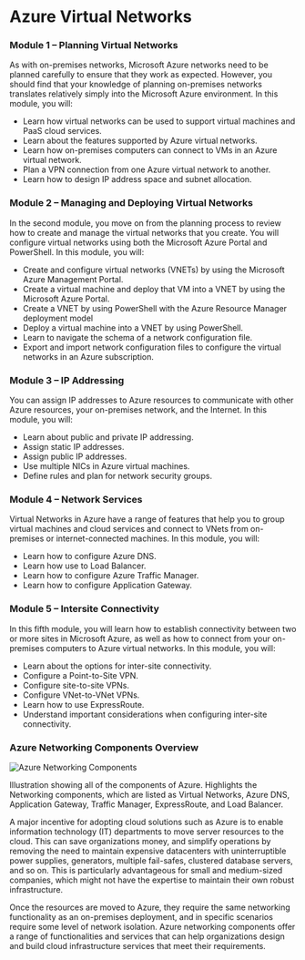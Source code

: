 # Azure Virtual Networks

### Module 1 – Planning Virtual Networks

As with on-premises networks, Microsoft Azure networks need to be planned carefully to ensure that they work as expected. However, you should find that your knowledge of planning on-premises networks translates relatively simply into the Microsoft Azure environment. In this module, you will:

+ Learn how virtual networks can be used to support virtual machines and PaaS cloud services.
+ Learn about the features supported by Azure virtual networks.
+ Learn how on-premises computers can connect to VMs in an Azure virtual network.
+ Plan a VPN connection from one Azure virtual network to another.
+ Learn how to design IP address space and subnet allocation.

### Module 2 – Managing and Deploying Virtual Networks

In the second module, you move on from the planning process to review how to create and manage the virtual networks that you create. You will configure virtual networks using both the Microsoft Azure Portal and PowerShell. In this module, you will:

+ Create and configure virtual networks (VNETs) by using the Microsoft Azure Management Portal.
+ Create a virtual machine and deploy that VM into a VNET by using the Microsoft Azure Portal.
+ Create a VNET by using PowerShell with the Azure Resource Manager deployment model
+ Deploy a virtual machine into a VNET by using PowerShell.
+ Learn to navigate the schema of a network configuration file.
+ Export and import network configuration files to configure the virtual networks in an Azure subscription.

### Module 3 – IP Addressing

You can assign IP addresses to Azure resources to communicate with other Azure resources, your on-premises network, and the Internet. In this module, you will:

+ Learn about public and private IP addressing.
+ Assign static IP addresses.
+ Assign public IP addresses.
+ Use multiple NICs in Azure virtual machines.
+ Define rules and plan for network security groups.

### Module 4 – Network Services

Virtual Networks in Azure have a range of features that help you to group virtual machines and cloud services and connect to VNets from on-premises or internet-connected machines. In this module, you will:

+ Learn how to configure Azure DNS.
+ Learn how use to Load Balancer.
+ Learn how to configure Azure Traffic Manager.
+ Learn how to configure Application Gateway.

### Module 5 – Intersite Connectivity

In this fifth module, you will learn how to establish connectivity between two or more sites in Microsoft Azure, as well as how to connect from your on-premises computers to Azure virtual networks. In this module, you will:

+ Learn about the options for inter-site connectivity.
+ Configure a Point-to-Site VPN.
+ Configure site-to-site VPNs.
+ Configure VNet-to-VNet VPNs.
+ Learn how to use ExpressRoute.
+ Understand important considerations when configuring inter-site connectivity.

### Azure Networking Components Overview

<img src="#" alt="Azure Networking Components" />

Illustration showing all of the components of Azure. Highlights the Networking components, which are listed as Virtual Networks, Azure DNS, Application Gateway, Traffic Manager, ExpressRoute, and Load Balancer.

A major incentive for adopting cloud solutions such as Azure is to enable information technology (IT) departments to move server resources to the cloud. This can save organizations money, and simplify operations by removing the need to maintain expensive datacenters with uninterruptible power supplies, generators, multiple fail-safes, clustered database servers, and so on. This is particularly advantageous for small and medium-sized companies, which might not have the expertise to maintain their own robust infrastructure.

Once the resources are moved to Azure, they require the same networking functionality as an on-premises deployment, and in specific scenarios require some level of network isolation. Azure networking components offer a range of functionalities and services that can help organizations design and build cloud infrastructure services that meet their requirements.
